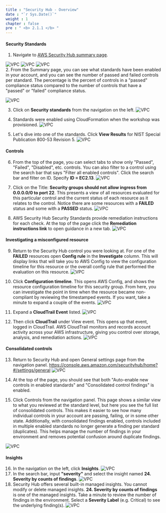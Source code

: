 ```yaml
---
title : "Security Hub - Overview"
date : "`r Sys.Date()`"
weight : 1
chapter : false
pre : " <b> 2.1.1 </b> "
---
```



#### Security Standards
1. Navigate to [AWS Security Hub summary page](https://console.aws.amazon.com/securityhub/home?#/summary).

![VPC](/images/2/2.1-AWS-Security-Hub/2.1.1-security-hub-overview/s1.png) 
![VPC](/images/2/2.1-AWS-Security-Hub/2.1.1-security-hub-overview/s1b.png)
![VPC](/images/2/2.1-AWS-Security-Hub/2.1.1-security-hub-overview/s1c.png)  
2. From the Summary page, you can see what standards have been enabled in your account, and you can see the number of passed and failed controls per standard. The percentage is the percent of controls in a "passed" compliance status compared to the number of controls that have a "passed" or "failed" compliance status.

![VPC](/images/2/2.1-AWS-Security-Hub/2.1.1-security-hub-overview/s2.png)

3. Click on **Security standards** from the navigation on the left.
![VPC](/images/2/2.1-AWS-Security-Hub/2.1.1-security-hub-overview/s3.png)

4. Standards were enabled using CloudFormation when the workshop was provisioned.
![VPC](/images/2/2.1-AWS-Security-Hub/2.1.1-security-hub-overview/s4.png)

5. Let's dive into one of the standards. Click **View Results** for NIST Special Publication 800-53 Revision 5.
![VPC](/images/2/2.1-AWS-Security-Hub/2.1.1-security-hub-overview/s5.png)

#### Controls
6. From the top of the page, you can select tabs to show only "Passed", "Failed", "Disabled", etc. controls. You can also filter to a control using the search bar that says "Filter all enabled controls". Click the search bar and filter on ID. Specify **ID = EC2.13**.
![VPC](/images/2/2.1-AWS-Security-Hub/2.1.1-security-hub-overview/s6.png)

7. Click on the Title: **Security groups should not allow ingress from 0.0.0.0/0 to port 22**. This presents a view of all resources evaluated for this particular control and the current status of each resource as it relates to the control. Notice there are some resources with a **FAILED** status and some with a **PASSED** status.
![VPC](/images/2/2.1-AWS-Security-Hub/2.1.1-security-hub-overview/s7.png)

8. AWS Security Hub Security Standards provide remediation instructions for each check. At the top of the page click the **Remediation instructions link** to open guidance in a new tab.
![VPC](/images/2/2.1-AWS-Security-Hub/2.1.1-security-hub-overview/s8.png)

#### Investigating a misconfigured resource

9. Return to the Security Hub control you were looking at. For one of the **FAILED** resources open **Config rule** in the **Investigate** column. This will display links that will take you to AWS Config to view the configuration timeline for this resource or the overall config rule that performed the evaluation on this resource.
![VPC](/images/2/2.1-AWS-Security-Hub/2.1.1-security-hub-overview/s9.png)

10. Click **Configuration timeline**. This opens AWS Config, and shows the resource configuration timeline for this security group. From here, you can investigate the point in time when the resource became non-compliant by reviewing the timestamped events. If you want, take a minute to expand a couple of the events.
![VPC](/images/2/2.1-AWS-Security-Hub/2.1.1-security-hub-overview/s10.png)
11. Expand a **CloudTrail Event** listed.
![VPC](/images/2/2.1-AWS-Security-Hub/2.1.1-security-hub-overview/s11.png)
12. Then click **CloudTrail** under View event. This opens up that event, logged in CloudTrail. AWS CloudTrail monitors and records account activity across your AWS infrastructure, giving you control over storage, analysis, and remediation actions.
![VPC](/images/2/2.1-AWS-Security-Hub/2.1.1-security-hub-overview/s12.png)
#### Consolidated controls
13. Return to Security Hub and open General settings page from the navigation panel. https://console.aws.amazon.com/securityhub/home?#/settings/general 
![VPC](/images/2/2.1-AWS-Security-Hub/2.1.1-security-hub-overview/s13.png)
14.  At the top of the page, you should see that both "Auto-enable new controls in enabled standards" and "Consolidated control findings" is enabled.

15.  Click Controls from the navigation panel. This page shows a similar view to what you reviewed at the standard level, but here you see the full list of consolidated controls. This makes it easier to see how many individual controls in your account are passing, failing, or in some other state. Additionally, with consolidated findings enabled, controls included in multiple enabled standards no longer generate a finding per standard (duplicates). This helps manage the number of findings in your environment and removes potential confusion around duplicate findings.

![VPC](/images/2/2.1-AWS-Security-Hub/2.1.1-security-hub-overview/s15.png)

#### Insights
16. In the navigation on the left, click **Insights**.
![VPC](/images/2/2.1-AWS-Security-Hub/2.1.1-security-hub-overview/s16.png)
17. In the search bar, input **"severity"** and select the insight named **24. Severity by counts of findings**.
![VPC](/images/2/2.1-AWS-Security-Hub/s17.png)
18. Security Hub offers several built-in managed insights. You cannot modify or delete managed insights. **24. Severity by counts of findings** is one of the managed insights. Take a minute to review the number of findings in the environment. Select a **Severity Label** (e.g. Critical) to see the underlying finding(s).
![VPC](/images/2/2.1-AWS-Security-Hub/s18.png)